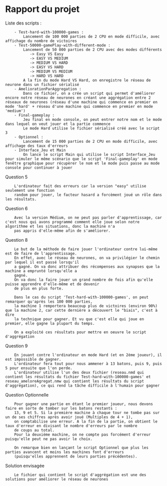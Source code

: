 Rapport du projet 
==================

Liste des scripts :

		- Test-hard-with-100000-games : 
			Lancement de 100 000 parties de 2 CPU en mode difficile, avec affichage du nombre de victoires
		- Test-50000-gamePlay-with-different-mode : 
			Lancement de 50 000 parties de 2 CPU avec des modes différents 
			   -> Easy VS Easy
			   -> EASY VS MEDIUM 
			   -> MEDIUM VS HARD
			   -> EASY VS HARD
			   -> MEDIUM VS MEDIUM
			   -> HARD VS HARD
			A la fin du mode Hard VS Hard, on enregistre le réseau de neurone dans un fichier sérialisé
		- AmeliorationParAggregation :
		    Dans ce fichier, on a crée un script qui permet d'améliorer encore notre réseau de neurones en créant une aggrégation entre 2 réseaux de neurones (réseau d'une machine qui commence en premier en mode 'hard' + réseau d'une machine qui commence en premier en mode 'medium')
		- Final-gameplay :
			Jeu final en mode console, on peut entrer notre nom et le mode dans lequel on veut jouer et la partie commence
			Le mode Hard utilise le fichier sérialisé créé avec le script 3
		- Optionnel :
			Lancement de 15 000 parties de 2 CPU en mode difficile, avec affichage des taux d'erreurs
        - Interface_Jeu et Main
            On lance le script Main qui utilise le script Interface_Jeu pour simuler le même scénario que le script 'Final-gameplay' en mode fenêtre graphique pour récupèrer le nom et le mode puis passe au mode console pour continuer à jouer
Question 5

		L'ordinateur fait des erreurs car la version "easy" utilise seulement une fonction
		random pour jouer, le facteur hasard a forcèment joué un rôle dans les résultats.

Question 6

		Avec la version Médium, on ne peut pas parler d'apprentissage, car c'est nous qui avons programmé comment elle joue selon notre algorithme et les situations, donc la machine n'a 
		pas appris d'elle-même afin de s'améliorer.
        
Question 8

		Le but de la méthode de faire jouer l'ordinateur contre lui-même est de faire de l'apprentissage.
		En effet, avec le réseau de neurones, on va privilégier le chemin par lequel il est passé lorsqu'il 
		a gagné. On va donc attribuer des récompenses aux synapses que la machine a emprunté lorsqu'elle a 
		gagné.
		On va donc la faire jouer un grand nombre de fois afin qu'elle puisse apprendre d'elle-même et de devenir 
		de plus en plus forte.

		Dans le cas du script 'Test-hard-with-100000-games', on peut remarquer qu'après les 100 000 parties, 
		la machine 1 remportera beaucoup plus de victoires (environ 90%) que la machine 2, car cette dernière a découvert le "biais", c'est à dire 
		la technique pour gagner. Et vu que c'est elle qui joue en premier, elle gagne la plupart du temps.

        On a exploité ces résultats pour mettre en oeuvre le script d'aggrégation
        
Question 9

		En jouant contre l'ordinateur en mode Hard (et en 2ème joueur), il est impossible de gagner.
		L'ordinateur fera tout pour nous ammener à 13 batons, puis 9, puis 5 pour ensuite que l'on perde.
        L'ordinateur utilise l'un des deux fichier (reseau.nmd qui contient les résultats du fichier Test-hard-with-100000-games' et reseau_ameloreAgregat.nmw qui contient les résultats du script d'aggrégation), ce qui rend la tâche difficile à l'humain pour gagner

Question Optionnelle

		Pour gagner une partie en étant le premier joueur, nous devons faire en sorte de tomber sur les batons restants :
		13, 9 et 5. Si la première machine à chaque tour ne tombe pas sur un de ses chiffres après avoir joué (Multiples de 4 + 1),
		on comptabilise une erreur. A la fin de la partie, on obtient le taux d'erreur en divisant le nombre d'erreurs par le nombre
		de coups au total.
		Pour la deuxième machine, on ne compte pas forcément d'erreur puisqu'elle peut ne pas avoir le choix.

		On remarque bien en lançant le script Optionnel que plus les parties avancent et moins les machines font d'erreurs 
		(puisqu'elles apprennent de leurs parties précédentes).

Solution envisagée

		Le fichier qui contient le script d'aggrégation est une des solutions pour améliorer le réseau de neurones